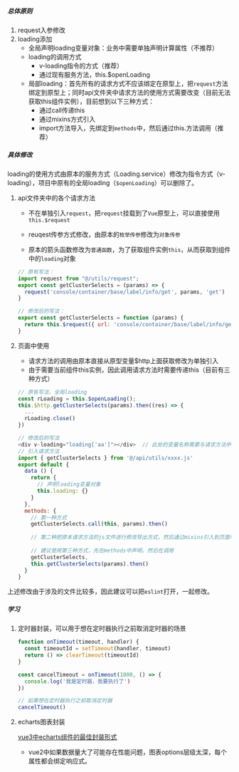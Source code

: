 ##### 总体原则

1. request入参修改
2. loading添加
   - 全局声明loading变量对象：业务中需要单独声明计算属性（不推荐）
   - loading的调用方式
     - v-loading指令的方式（推荐）
     - 通过现有服务方法，this.$openLoading
   - 局部loading：首先所有的请求方式不应该绑定在原型上，把`request`方法绑定到原型上；同时api文件夹中请求方法的使用方式需要改变（目前无法获取this组件实例），目前想到以下三种方式：
     - 通过call传递this
     - 通过mixins方式引入
     - import方法导入，先绑定到`methods`中，然后通过this.方法调用（推荐）

##### 具体修改

loading的使用方式由原本的服务方式（Loading.service）修改为指令方式（v-loading），项目中原有的全局loading（`$openLoading`）可以删除了。

1. api文件夹中的各个请求方法

   - 不在单独引入`request`，把`request`挂载到了`Vue`原型上，可以直接使用`this.$request`

   - reuqest传参方式修改，由原本的`枚举传参`修改为`对象传参`
   - 原本的箭头函数修改为`普通函数`，为了获取组件实例`this`，从而获取到组件中的`loading`对象

   ```javascript
   // 原有写法：
   import request from "@/utils/request";
   export const getClusterSelects = (params) => {
     request('console/container/base/label/info/get', params, 'get')
   }
   
   // 修改后的写法：
   export const getClusterSelects = function (params) {
     return this.$request({ url: 'console/container/base/label/info/get', params, method: 'get',  tag: 'aa' })
   }
   ```

2. 页面中使用

   - 请求方法的调用由原本直接从原型变量$http上面获取修改为单独引入
   - 由于需要当前组件this实例，因此调用请求方法时需要传递this（目前有三种方式）

   ```javascript
   // 原有写法，全局loading
   const rLoading = this.$openLoading();
   this.$http.getClusterSelects(params).then((res) => {
     ...
     rLoading.close()
   })
   
   // 修改后的写法
   <div v-loading="loading['aa']"></div>  // 此处的变量名称需要与请求方法中出入的tag变量名称保持一致
   // 引入请求方法
   import { getClusterSelects } from '@/api/utils/xxxx.js'
   export default {
     data () {
       return {
         // 声明loading变量对象
         this.loading: {}
       }
     },
     methods: {
       // 第一种方式
       getClusterSelects.call(this, params).then()
       
       // 第二种把原本请求方法的js文件进行修改导出方式，然后通过mixins引入到页面中
       
       // 建议使用第三种方式，先在methods中声明，然后在调用
       getClusterSelects,
       this.getClusterSelects(params).then()
     }
   }
   ```

上述修改由于涉及的文件比较多，因此建议可以把`eslint`打开，一起修改。



##### 学习

1. 定时器封装，可以用于想在定时器执行之前取消定时器的场景

   ```javascript
   function onTimeout(timeout, handler) {
     const timeoutId = setTimeout(handler, timeout)
     return () => clearTimeout(timeoutId)
   }
   
   const cancelTimeout = onTimeout(1000, () => {
     console.log('我是定时器，我要执行了')
   })
   
   // 如果想在定时器执行之前取消定时器
   cancelTimeout()
   ```

2. echarts图表封装

   [vue3中echarts组件的最佳封装形式](https://juejin.cn/post/7166138926728478733?searchId=20230817164258D79A22E285233F0CF4C6#heading-8)

   - vue2中如果数据量大了可能存在性能问题，图表options层级太深，每个属性都会绑定响应式。